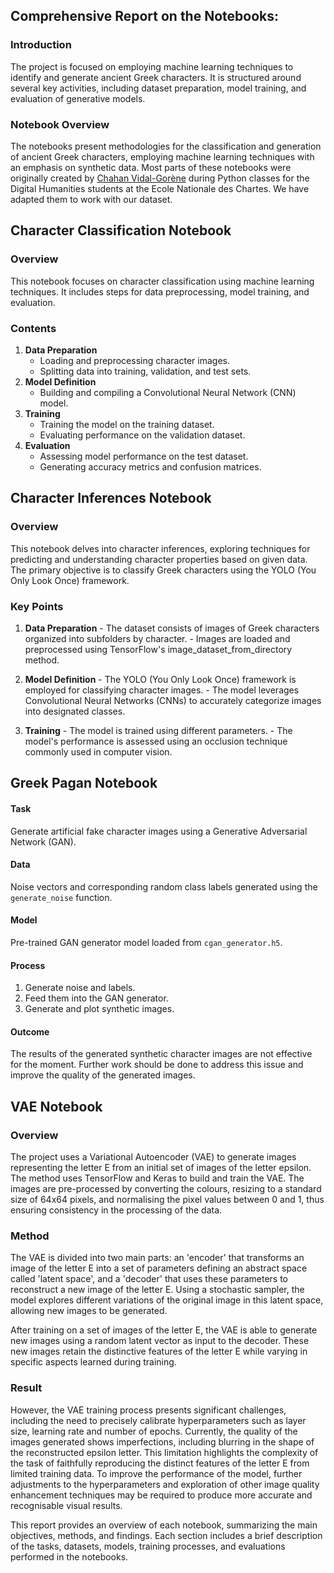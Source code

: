 ## Comprehensive Report on the Notebooks:

### Introduction
The project is focused on employing machine learning techniques to identify and generate ancient Greek characters. It is structured around several key activities, including dataset preparation, model training, and evaluation of generative models. 

### Notebook Overview
The notebooks present methodologies for the classification and generation of ancient Greek characters, employing machine learning techniques with an emphasis on synthetic data. Most parts of these notebooks were originally created by [Chahan Vidal-Gorène](https://www.chartes.psl.eu/annuaire/chahan-vidal-gorene) during Python classes for the Digital Humanities students at the Ecole Nationale des Chartes. We have adapted them to work with our dataset.

## Character Classification Notebook

### Overview
This notebook focuses on character classification using machine learning techniques. It includes steps for data preprocessing, model training, and evaluation.

### Contents
1. **Data Preparation**
    - Loading and preprocessing character images.
    - Splitting data into training, validation, and test sets.
2. **Model Definition**
    - Building and compiling a Convolutional Neural Network (CNN) model.
3. **Training**
    - Training the model on the training dataset.
    - Evaluating performance on the validation dataset.
4. **Evaluation**
    - Assessing model performance on the test dataset.
    - Generating accuracy metrics and confusion matrices.
  
   
## Character Inferences Notebook

### Overview
This notebook delves into character inferences, exploring techniques for predicting and understanding character properties based on given data. The primary objective is to classify Greek characters using the YOLO (You Only Look Once) framework.

### Key Points

1. **Data Preparation**
        - The dataset consists of images of Greek characters organized into subfolders by character.
        - Images are loaded and preprocessed using TensorFlow's image_dataset_from_directory method.

2. **Model Definition**
       - The YOLO (You Only Look Once) framework is employed for classifying character images.
       - The model leverages Convolutional Neural Networks (CNNs) to accurately categorize images into designated classes.

3. **Training**
       - The model is trained using different parameters. 
       - The model's performance is assessed using an occlusion technique commonly used in computer vision.

   

## Greek Pagan Notebook

#### Task
Generate artificial fake character images using a Generative Adversarial Network (GAN).

#### Data
Noise vectors and corresponding random class labels generated using the `generate_noise` function.

#### Model
Pre-trained GAN generator model loaded from `cgan_generator.h5`.

#### Process
1. Generate noise and labels.
2. Feed them into the GAN generator.
3. Generate and plot synthetic images.

#### Outcome
The results of the generated synthetic character images are not effective for the moment. Further work should be done to address this issue and improve the quality of the generated images.

## VAE Notebook 

### Overview

The project uses a Variational Autoencoder (VAE) to generate images representing the letter E from an initial set of images of the letter epsilon. The method uses TensorFlow and Keras to build and train the VAE. The images are pre-processed by converting the colours, resizing to a standard size of 64x64 pixels, and normalising the pixel values between 0 and 1, thus ensuring consistency in the processing of the data.

### Method

The VAE is divided into two main parts: an 'encoder' that transforms an image of the letter E into a set of parameters defining an abstract space called 'latent space', and a 'decoder' that uses these parameters to reconstruct a new image of the letter E. Using a stochastic sampler, the model explores different variations of the original image in this latent space, allowing new images to be generated.

After training on a set of images of the letter E, the VAE is able to generate new images using a random latent vector as input to the decoder. These new images retain the distinctive features of the letter E while varying in specific aspects learned during training.

### Result

However, the VAE training process presents significant challenges, including the need to precisely calibrate hyperparameters such as layer size, learning rate and number of epochs. Currently, the quality of the images generated shows imperfections, including blurring in the shape of the reconstructed epsilon letter. This limitation highlights the complexity of the task of faithfully reproducing the distinct features of the letter E from limited training data. To improve the performance of the model, further adjustments to the hyperparameters and exploration of other image quality enhancement techniques may be required to produce more accurate and recognisable visual results.

This report provides an overview of each notebook, summarizing the main objectives, methods, and findings. Each section includes a brief description of the tasks, datasets, models, training processes, and evaluations performed in the notebooks.
















